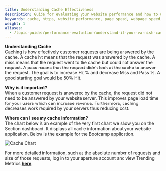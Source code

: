 ```yaml
---
title: Understanding Cache Effectiveness
description: Guide for evaluating your website performance and how to use Section to make improvements.
keywords: cache, https, website performance, page speed, webpage speed, website security, content delivery network, CDN
weight: 1
aliases:
  - /topic-guides/performance-evaluation/understand-if-your-varnish-cache-id-effective/
---
```


**Understanding Cache**<br/>
Caching is how effectively customer requests are being answered by the cache. A cache hit means that the request was answered by the cache. A miss means that the request went to the cache but could not answer the request. A pass means that the request didn’t look at the cache to answer the request. The goal is to increase Hit % and decrease Miss and Pass %. A good starting goal would be 50% Hit.

**Why is it important?**<br/>
When a customer request is answered by the cache, the request did not need to be answered by your website server. This improves page load time for your users which can increase revenue. Furthermore, caching decreases work required by your servers thus reducing cost.

**Where can I see my cache information?**<br/>
The chart below is an example of the very first chart we show you on the Section dashboard. It displays all cache information about your website application. Below is the example for the Bootcamp application.

![Cache Chart](/docs/images/cache-chart.png?height=510px)

For more detailed information, such as the absolute number of requests and size of those requests, log in to your aperture account and view Trending Metrics **[here](https://aperture.section.io/account/1/application/1/environment/Production/metrics##1)**.

